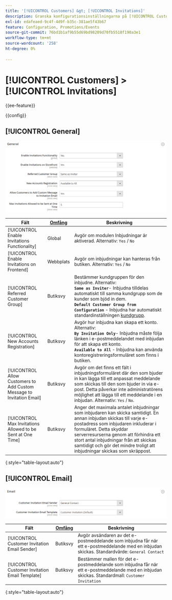 ```yaml
---
title: '[!UICONTROL Customers] &gt; [!UICONTROL Invitations]'
description: Granska konfigurationsinställningarna på [!UICONTROL Customers] &gt; [!UICONTROL Invitations] sidan för Commerce Admin.
exl-id: edafeaed-9c4f-4d9f-b35c-381ae5f43b67
feature: Configuration, Promotions/Events
source-git-commit: 76bd1b1af9b55d69bd98209d70fb5518f190a3e1
workflow-type: tm+mt
source-wordcount: '258'
ht-degree: 0%

---
```


# [!UICONTROL Customers] > [!UICONTROL Invitations]

{{ee-feature}}

{{config}}

## [!UICONTROL General]

![Allmänt](./assets/invitations-general.png)<!-- zoom -->

<!-- [General](https://docs.magento.com/user-guide/marketing/invitations-configure.html) -->

| Fält | [Omfång](../../getting-started/websites-stores-views.md#scope-settings) | Beskrivning |
|--- |--- |--- |
| [!UICONTROL Enable Invitations Functionality] | Global | Avgör om modulen Inbjudningar är aktiverad. Alternativ: `Yes` / `No` |
| [!UICONTROL Enable Invitations on Frontend] | Webbplats | Avgör om inbjudningar kan hanteras från butiken. Alternativ: `Yes` / `No` |
| [!UICONTROL Referred Customer Group] | Butiksvy | Bestämmer kundgruppen för den inbjudne. Alternativ: <br/>**`Same as Inviter`**- Inbjudna tilldelas automatiskt till samma kundgrupp som de kunder som bjöd in dem.<br/>**`Default Customer Group from Configuration`** - Inbjudna har automatiskt standardinställningen [kundgrupp](../../customers/customer-groups.md). |
| [!UICONTROL New Accounts Registration] | Butiksvy | Avgör hur inbjudna kan skapa ett konto. Alternativ: <br/>**`By Invitation Only`**- Inbjudna måste följa länken i e-postmeddelandet med inbjudan för att skapa ett konto.<br/>**`Available to All`** - Inbjudna kan använda kontoregistreringsformuläret som finns i butiken. |
| [!UICONTROL Allow Customers to Add Custom Message to Invitation Email] | Butiksvy | Avgör om det finns ett fält i inbjudningsformuläret där den som bjuder in kan lägga till ett anpassat meddelande som skickas till den som bjuder in via e-post. Detta påverkar inte administratörens möjlighet att lägga till ett meddelande i en inbjudan. Alternativ: `Yes` / `No`. |
| [!UICONTROL Max Invitations Allowed to be Sent at One Time] | Butiksvy | Anger det maximala antalet inbjudningar som inbjudaren kan skicka samtidigt. En annan inbjudan skickas till varje e-postadress som inbjudaren inkluderar i formuläret. Detta skyddar serverresurserna genom att förhindra ett stort antal inbjudningar från att skickas samtidigt och gör det mindre troligt att inbjudningar skickas som skräppost. |

{:style=&quot;table-layout:auto&quot;}

## [!UICONTROL Email]

![E-post](./assets/invitations-email.png)<!-- zoom -->

<!-- [Email](https://docs.magento.com/user-guide/marketing/invitations-configure.html) -->

| Fält | [Omfång](../../getting-started/websites-stores-views.md#scope-settings) | Beskrivning |
|--- |--- |--- |
| [!UICONTROL Customer Invitation Email Sender] | Butiksvy | Avgör avsändaren av det e-postmeddelande som inbjudna får när ett e-postmeddelande med en inbjudan skickas. Standardvärde: `General Contact` |
| [!UICONTROL Customer Invitation Email Template] | Butiksvy | Bestämmer mallen för det e-postmeddelande som inbjudna får när ett e-postmeddelande med en inbjudan skickas. Standardmall: `Customer Invitation` |

{:style=&quot;table-layout:auto&quot;}

